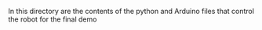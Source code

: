 In this directory are the contents of the python and Arduino files that control the robot for the final demo
